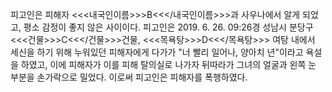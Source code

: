 피고인은 피해자 <<<내국인이름>>>B<<</내국인이름>>>과 사우나에서 알게 되었고, 평소 감정이 좋지 않은 사이이다.
피고인은 2019. 6. 26. 09:26경 성남시 분당구 <<<건물>>>C<<</건물>>>건물, <<<목욕탕>>>D<<</목욕탕>>> 여탕 내에서 세신을 하기 위해 누워있던 피해자에게 다가가 "너 빨리 일어나, 양아치 년"이라고 욕설을 하였고, 이에 피해자가 이를 피해 탈의실로 나가자 뒤따라가 그녀의 얼굴과 왼쪽 눈 부분을 손가락으로 밀었다.
이로써 피고인은 피해자를 폭행하였다.